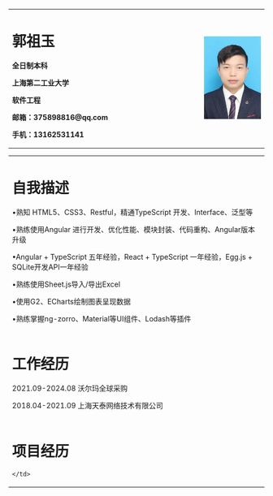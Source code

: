 <table border="0">
  <tr>
    <td width="75%">
      <h1>郭祖玉</h1>
      <p><b>全日制本科</b></p>
      <p><b>上海第二工业大学</b></p>
      <p><b>软件工程</b></p>
      <p><b>邮箱：375898816@qq.com</b></p>
      <p><b>手机：13162531141</b></p>
    </td>
    <td width="25%">
      <img src="/portrait.jpg" width="100%">
    </td>
  </tr>
</table>
<table border="0">
  <tr>
    <td>
      <h1>自我描述</h1>
      <p>•熟知 HTML5、CSS3、Restful，精通TypeScript 开发、Interface、泛型等</p>
      <p>•熟练使用Angular 进行开发、优化性能、模块封装、代码重构、Angular版本升级</p>
      <p>•Angular + TypeScript 五年经验，React + TypeScript 一年经验，Egg.js + SQLite开发API一年经验</p>
      <p>•熟练使用Sheet.js导入/导出Excel</p>
      <p>•使用G2、ECharts绘制图表呈现数据</p>
      <p>•熟练掌握ng-zorro、Material等UI组件、Lodash等插件</p>
    </td>
  </tr>
  <tr>
    <td>
      <h1>工作经历</h1>
      <p>2021.09-2024.08 沃尔玛全球采购</p>
      <p>2018.04-2021.09 上海天泰网络技术有限公司</p>
    </td>
  </tr>
  <tr>
    <td>
      <h1>项目经历</h1>
      
    </td>
  </tr>
</table>
